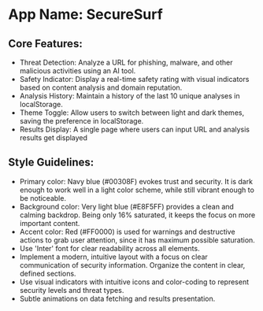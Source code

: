 # **App Name**: SecureSurf

## Core Features:

- Threat Detection: Analyze a URL for phishing, malware, and other malicious activities using an AI tool.
- Safety Indicator: Display a real-time safety rating with visual indicators based on content analysis and domain reputation.
- Analysis History: Maintain a history of the last 10 unique analyses in localStorage.
- Theme Toggle: Allow users to switch between light and dark themes, saving the preference in localStorage.
- Results Display: A single page where users can input URL and analysis results get displayed

## Style Guidelines:

- Primary color: Navy blue (#00308F) evokes trust and security. It is dark enough to work well in a light color scheme, while still vibrant enough to be noticeable. 
- Background color: Very light blue (#E8F5FF) provides a clean and calming backdrop. Being only 16% saturated, it keeps the focus on more important content. 
- Accent color: Red (#FF0000) is used for warnings and destructive actions to grab user attention, since it has maximum possible saturation.
- Use 'Inter' font for clear readability across all elements.
- Implement a modern, intuitive layout with a focus on clear communication of security information. Organize the content in clear, defined sections.
- Use visual indicators with intuitive icons and color-coding to represent security levels and threat types.
- Subtle animations on data fetching and results presentation.